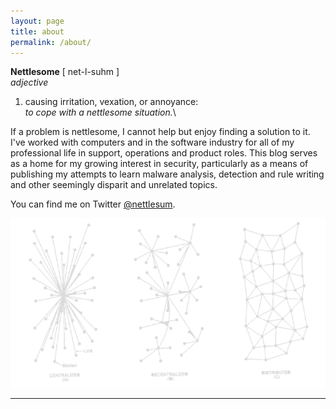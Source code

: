 ```yaml
---
layout: page
title: about
permalink: /about/
---
```


**Nettlesome** [ net-l-suhm ]  
*adjective*
1. causing irritation, vexation, or annoyance:  
*to cope with a nettlesome situation.*\\
  
If a problem is nettlesome, I cannot help but enjoy finding a solution to it. I've worked with computers and in the software industry for all of my professional life in support, operations and product roles. This blog serves as a home for my growing interest in security, particularly as a means of publishing my attempts to learn malware analysis, detection and rule writing and other seemingly disparit and unrelated topics.

You can find me on Twitter [@nettlesum](https://twitter.com/nettlesum). 

![rhizome](/assets/main/rhizome.png)

---
